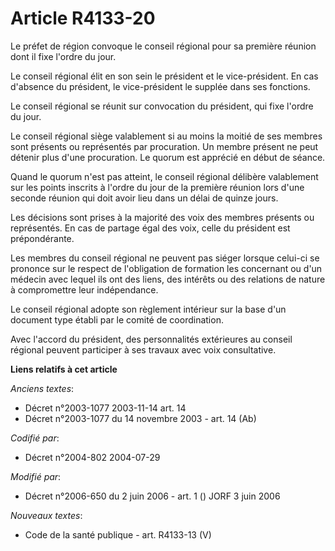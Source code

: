 # Article R4133-20

Le préfet de région convoque le conseil régional pour sa première réunion dont il fixe l'ordre du jour.

Le conseil régional élit en son sein le président et le vice-président. En cas d'absence du président, le vice-président le
supplée dans ses fonctions.

Le conseil régional se réunit sur convocation du président, qui fixe l'ordre du jour.

Le conseil régional siège valablement si au moins la moitié de ses membres sont présents ou représentés par procuration. Un
membre présent ne peut détenir plus d'une procuration. Le quorum est apprécié en début de séance.

Quand le quorum n'est pas atteint, le conseil régional délibère valablement sur les points inscrits à l'ordre du jour de la
première réunion lors d'une seconde réunion qui doit avoir lieu dans un délai de quinze jours.

Les décisions sont prises à la majorité des voix des membres présents ou représentés. En cas de partage égal des voix, celle
du président est prépondérante.

Les membres du conseil régional ne peuvent pas siéger lorsque celui-ci se prononce sur le respect de l'obligation de
formation les concernant ou d'un médecin avec lequel ils ont des liens, des intérêts ou des relations de nature à
compromettre leur indépendance.

Le conseil régional adopte son règlement intérieur sur la base d'un document type établi par le comité de coordination.

Avec l'accord du président, des personnalités extérieures au conseil régional peuvent participer à ses travaux avec voix
consultative.

**Liens relatifs à cet article**

_Anciens textes_:

  - Décret n°2003-1077 2003-11-14 art. 14
  - Décret n°2003-1077 du 14 novembre 2003 - art. 14 (Ab)

_Codifié par_:

  - Décret n°2004-802 2004-07-29

_Modifié par_:

  - Décret n°2006-650 du 2 juin 2006 - art. 1 () JORF 3 juin 2006

_Nouveaux textes_:

  - Code de la santé publique - art. R4133-13 (V)
